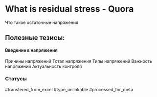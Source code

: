 # What is residual stress  - Quora

Что такое остаточные напряжения

## Полезные тезисы:

#### Введение в напряжения
Причины напряжений
Тотал напряжения
Типы напряжений
Важность напряжений
Актуальность контроля

### Статусы
#transfered_from_excel 
#type_unlinkable 
#processed_for_meta